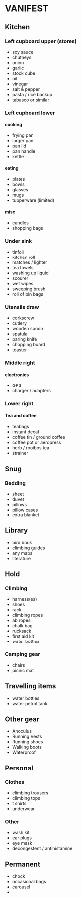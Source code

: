 # VANIFEST

## Kitchen

### Left cupboard upper (stores)
- soy sauce
- chutneys
- onion
- garlic
- stock cube
- oil
- vinegar
- salt & pepper
- pasta / rice backup
- tabasco or similar

### Left cupboard lower
#### cooking
- frying pan
- larger pan
- pan lid
- pan handle
- kettle

#### eating
- plates
- bowls
- glasses
- mugs
- tupperware (limited)

#### misc
- candles
- shopping bags

### Under sink
- tinfoil
- kitchen roll
- matches / lighter
- tea towels
- washing up liquid
- scourer
- wet wipes
- sweeping brush
- roll of bin bags

### Utensils draw
- corkscrew
- cutlery
- wooden spoon
- spatula
- paring knife
- chopping board
- toaster

### Middle right
#### electronics
- GPS
- charger / adapters

### Lower right
#### Tea and coffee
- teabags
- instant decaf
- coffee tin / ground coffee
- coffee pot or aeropress
- herb / rooibos tea
- strainer

## Snug
### Bedding
- sheet
- duvet
- pillows
- pillow cases
- extra blanket

## Library
- bird book
- climbing guides
- any maps
- literature

## Hold
### Climbing
- harness(es)
- shoes
- rack
- climbing ropes
- ab ropes
- chalk bag
- rucksack
- first aid kit
- water bottles

### Camping gear
- chairs
- picnic mat


## Travelling items
- water bottles
- water petrol tank

## Other gear
- Anoculus
- Running Vests
- Running shoes
- Walking boots
- Waterproof

## Personal

### Clothes
- climbing trousers
- climbing tops
- t shirts
- underwear

### Other
- wash kit
- ear plugs
- eye mask
- decongestent / antihistamine

## Permanent
- chock
- occasional bags
- carousel
- 
